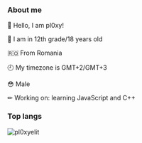 ### About me

👋 Hello, I am pl0xy!

📓 I am in 12th grade/18 years old

🇷🇴 From Romania

🕘 My timezone is GMT+2/GMT+3

😳 Male

✏ Working on: learning JavaScript and C++

### Top langs

<img src="https://github-readme-stats.vercel.app/api/top-langs?username=pl0xyelit&cache_seconds=0&langs_count=20&theme=dark&bg_color=111111&title_color=ffffff&text_color=ffffff&cache_seconds=1800&locale=en&layout=compact" alt="pl0xyelit" />
